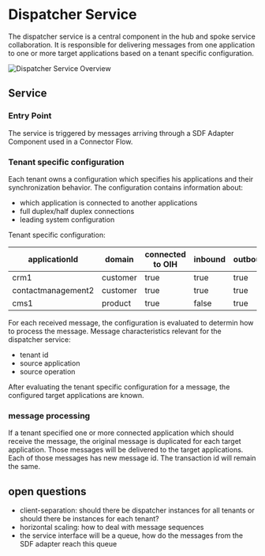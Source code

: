 # Dispatcher Service

The dispatcher service is a central component in the hub and spoke service collaboration. 
It is responsible for delivering messages from one application to one or more target applications based on a tenant specific configuration.

![Dispatcher Service Overview](https://github.com/openintegrationhub/openintegrationhub/blob/dispatcher/Assets/component_dispatcher_0.1.png)

## Service
### Entry Point

The service is triggered by messages arriving through a SDF Adapter Component used in a Connector Flow. 

### Tenant specific configuration

Each tenant owns a configuration which specifies his applications and their synchronization behavior.
The configuration contains information about:
* which application is connected to another applications
* full duplex/half duplex connections
* leading system configuration

Tenant specific configuration:

| applicationId | domain | connected to OIH | inbound | outbound |
| ------------- | ------------- | ------------- | ------------- | ------------- |
| crm1 | customer | true | true | true |
| contactmanagement2 | customer | true | true | true |
| cms1 | product | true | false | true |



For each received message, the configuration is evaluated to determin how to process the message. 
Message characteristics relevant for the dispatcher service:
* tenant id
* source application
* source operation

After evaluating the tenant specific configuration for a message, the configured target applications are known.

### message processing

If a tenant specified one or more connected application which should receive the message, the original message is duplicated for each target application. Those messages will be delivered to the target applications.
Each of those messages has new message id. The transaction id will remain the same.

## open questions

* client-separation: should there be dispatcher instances for all tenants or should there be instances for each tenant?
* horizontal scaling: how to deal with message sequences
* the service interface will be a queue, how do the messages from the SDF adapter reach this queue

